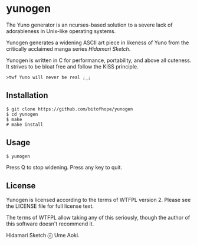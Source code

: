 # yunogen

The Yuno generator is an ncurses-based solution to a severe lack of adorableness in Unix-like operating systems.

Yunogen generates a widening ASCII art piece in likeness of Yuno from the critically acclaimed manga series *Hidamari Sketch*.

Yunogen is written in C for performance, portability, and above all cuteness. It strives to be bloat free and follow the KISS principle.

    >twf Yuno will never be real ;_;

## Installation

```
$ git clone https://github.com/bitofhope/yunogen
$ cd yunogen
$ make
# make install
```

## Usage

```
$ yunogen
```

Press Q to stop widening. Press any key to quit.

## License

Yunogen is licensed according to the terms of WTFPL version 2. Please see the LICENSE file for full license text.

The terms of WTFPL allow taking any of this seriously, though the author of this software doesn't recommend it.

Hidamari Sketch ⓒ Ume Aoki.


